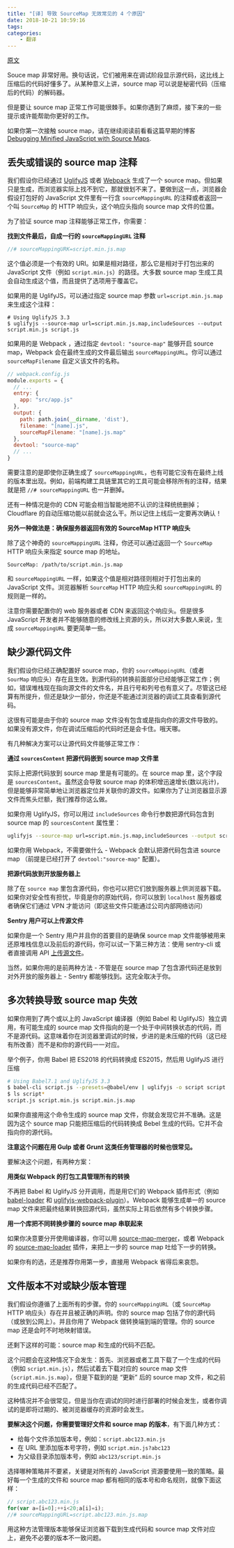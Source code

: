 ```yaml
---
title: "[译] 导致 SourceMap 无效常见的 4 个原因"
date: 2018-10-21 10:59:16
tags:
categories:
    - 翻译
---
```


[原文](https://blog.sentry.io/2018/10/18/4-reasons-why-your-source-maps-are-broken)

Souce map 非常好用。换句话说，它们被用来在调试阶段显示源代码，这比线上压缩后的代码好懂多了。从某种意义上讲，source map 可以说是秘密代码（压缩后的代码）的解码器。

但是要让 source map 正常工作可能很棘手。如果你遇到了麻烦，接下来的一些提示或许能帮助你更好的工作。

如果你第一次接触 source map，请在继续阅读前看看这篇早期的博客 [Debugging Minified JavaScript with Source Maps](https://blog.sentry.io/2015/10/29/debuggable-javascript-with-source-maps).

## 丢失或错误的 source map 注释

我们假设你已经通过 [UglifyJS](https://www.npmjs.com/package/uglify-js) 或者 [Webpack](https://webpack.js.org/configuration/devtool/) 生成了一个 source map。但如果只是生成，而浏览器实际上找不到它，那就很划不来了。要做到这一点，浏览器会假设打包好的 JavaScript 文件里有一行含 `sourceMappingURL` 的注释或者返回一个叫 `SourceMap` 的 HTTP 响应头，这个响应头指向 source map 文件的位置。

为了验证 source map 注释能够正常工作，你需要：

**找到文件最后，自成一行的 `sourceMappingURL` 注释**

```js
//# sourceMappingURK=script.min.js.map
```

这个值必须是一个有效的 URI。如果是相对路径，那么它是相对于打包出来的 JavaScript 文件（例如 `script.min.js`）的路径。大多数 source map 生成工具会自动生成这个值，而且提供了选项用于覆盖它。

如果用的是 UglifyJS，可以通过指定 source map 参数 `url=script.min.js.map` 来生成这个注释：

```
# Using UglifyJS 3.3
$ uglifyjs --source-map url=script.min.js.map,includeSources --output script.min.js script.js
```

如果用的是 Webpack ，通过指定 `devtool: "source-map"` 能够开启 source map，Webpack 会在最终生成的文件最后输出 `sourceMappingURL`。你可以通过 `sourceMapFilename` 自定义该文件的名称。

```js
// webpack.config.js
module.exports = {
  // ...
  entry: {
    app: "src/app.js"
  },
  output: {
    path: path.join(__dirname, 'dist'),
    filename: "[name].js",
    sourceMapFilename: "[name].js.map"
  },
  devtool: "source-map"
  // ...
}
```

需要注意的是即使你正确生成了 `sourceMappingURL`，也有可能它没有在最终上线的版本里出现。例如，前端构建工具链里其它的工具可能会移除所有的注释，结果就是把 `//# sourceMappingURL` 也一并删掉。

还有一种情况是你的 CDN 可能会相当智能地把不认识的注释统统删掉；Cloudflare 的自动压缩功能以前就会这么干。所以记住上线后一定要再次确认！

**另外一种做法是：确保服务器返回有效的 SourceMap HTTP 响应头**

除了这个神奇的 `sourceMappingURL` 注释，你还可以通过返回一个 `SourceMap` HTTP 响应头来指定 source map 的地址。

```
SourceMap: /path/to/script.min.js.map
```

和 `sourceMappingURL` 一样，如果这个值是相对路径则相对于打包出来的 JavaScript 文件。浏览器解析 `SourceMap` HTTP 响应头和 `sourceMappingURL` 的规则是一样的。

注意你需要配置你的 web 服务器或者 CDN 来返回这个响应头。但是很多 JavaScript 开发者并不能够随意的修改线上资源的头，所以对大多数人来说，生成 `sourceMappingURL` 要更简单一些。

## 缺少源代码文件

我们假设你已经正确配置好 source map，你的 `sourceMappingURL`（或者 `SourMap` 响应头）存在且生效。到源代码的转换前面部分已经能够正常工作；例如，错误堆栈现在指向源文件的文件名，并且行号和列号也有意义了。尽管这已经算有所提升，但还是缺少一部分，你还是不能通过浏览器的调试工具查看到源代码。

这很有可能是由于你的 source map 文件没有包含或是指向你的源文件导致的。如果没有源文件，你在调试压缩后的代码时还是会卡住。哦天哪。

有几种解决方案可以让源代码文件能够正常工作：

**通过 `sourcesContent` 把源代码嵌到 source map 文件里**

实际上把源代码放到 source map 里是有可能的。在 source map 里，这个字段是 `sourcesContent`。虽然这会导致 source map 的体积增迅速增长(数以兆计)，但是能够非常简单地让浏览器定位并关联你的源文件。如果你为了让浏览器显示源文件而焦头烂额，我们推荐你这么做。

如果你用 UglifyJS，你可以用过 `includeSources` 命令行参数把源代码包含到 source map 的 `sourcesContent` 属性里：

```bash
uglifyjs --source-map url=script.min.js.map,includeSources --output script.min.js script.js
```

如果你用 Webpack，不需要做什么 - Webpack 会默认把源代码包含进 source map （前提是已经打开了 `devtool:"source-map"` 配置）。

**把源代码放到开放服务器上**

除了在 `source map` 里包含源代码，你也可以把它们放到服务器上供浏览器下载。如果你对安全性有担忧，毕竟是你的原始代码，你可以放到 `localhost` 服务器或者确保它们通过 VPN 才能访问（即这些文件只能通过公司内部网络访问）

**Sentry 用户可以上传源文件**

如果你是一个 Sentry 用户并且你的首要目的是确保 source map 文件能够被用来还原堆栈信息以及前后的源代码，你可以试一下第三种方法：使用 sentry-cli 或者直接调用 API [上传源文件](https://docs.sentry.io/platforms/javascript/sourcemaps/#uploading-source-maps-to-sentry)。

当然，如果你用的是前两种方法 - 不管是在 source map 了包含源代码还是放到对外开放的服务器上 - Sentry 都能够找到。这完全取决于你。

## 多次转换导致 source map 失效

如果你用到了两个或以上的 JavaScript 编译器（例如 Babel 和 UglifyJS）独立调用，有可能生成的 source map 文件指向的是一个处于中间转换状态的代码，而不是源代码。这意味着你在浏览器里调试的时候，步进的是未压缩的代码（这已经有所改善）而不是和你的源代码一一对应。

举个例子，你用 Babel 把 ES2018 的代码转换成 ES2015，然后用 UglifyJS 进行压缩

```bash
# Using Babel7.1 and UglifyJS 3.3
$ babel-cli script.js --presets=@babel/env | uglifyjs -o script script.min.js --source -map "filename=app.min.js.map"
$ ls script*
script.js script.min.js script.min.js.map
```

如果你直接用这个命令生成的 source map 文件，你就会发现它并不准确。这是因为这个 source map 只能把压缩后的代码转换成 Bebel 生成的代码。它并不会指向你的源代码。

__注意这个问题在用 Gulp 或者 Grunt 这类任务管理器的时候也很常见。__

要解决这个问题，有两种方案：

**用类似 Webpack 的打包工具管理所有的转换**

不再把 Babel 和 UglifyJS 分开调用，而是用它们的 Webpack 插件形式（例如 [babel-loader](https://github.com/babel/babel-loader) 和 [uglifyjs-webpack-plugin](https://github.com/webpack-contrib/uglifyjs-webpack-plugin)）。Webpack 能够生成单一的 source map 文件来把最终结果转换回源代码，虽然实际上背后依然有多个转换步骤。

**用一个库把不同转换步骤的 source map 串联起来**

如果你决意要分开使用编译器，你可以用 [source-map-merger](https://www.npmjs.com/package/source-map-merger)，或者 Webpack 的 [source-map-loader](https://webpack.js.org/loaders/source-map-loader/) 插件，来把上一步的 source map 吐给下一步的转换。

如果你有的选，还是推荐你用第一步，直接用 Webpack 省得后来哀怨。

## 文件版本不对或缺少版本管理

我们假设你遵循了上面所有的步骤。你的 `sourceMappingURL`（或 `SourceMap` HTTP 响应头）存在并且被正确的声明。你的 source map 包括了你的源代码（或放到公网上）。并且你用了 Webpack 做转换端到端的管理。你的 source map 还是会时不时地映射错误。

还剩下这样的可能：source map 和生成的代码不匹配。

这个问题会在这种情况下会发生：首先、浏览器或者工具下载了一个生成的代码（例如 `script.min.js`），然后试着去下载对应的 source map 文件（`script.min.js.map`），但是下载到的是 “更新” 后的 source map 文件，和之前的生成代码已经不匹配了。

这种情况并不会很常见，但是当你在调试的同时进行部署的时候会发生，或者你调试的是即将过期的、被浏览器缓存的资源时会发生。

**要解决这个问题，你需要管理好文件和 source map 的版本**，有下面几种方式：

* 给每个文件添加版本号，例如：`script.abc123.min.js`
* 在 URL 里添加版本号字符，例如 `script.min.js?abc123`
* 为父级目录添加版本号，例如 `abc123/script.min.js` 

选择哪种策略并不要紧，关键是对所有的 JavaScript 资源要使用一致的策略。最好每一个生成的文件和 source map 都有相同的版本号和命名规则，就像下面这样：

```js
// script.abc123.min.js
for(var a=[i=0];++i<20;a[i]=i);
//# sourceMappingURL=script.abc123.min.js.map
```
用这种方法管理版本能够保证浏览器下载到生成代码和 source map 文件对应上，避免不必要的版本不一致问题。

